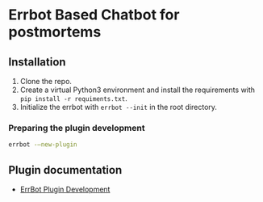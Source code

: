 # Errbot Based Chatbot for postmortems

## Installation

1. Clone the repo.
2. Create a virtual Python3 environment and install the requirements with `pip install -r requiments.txt`.
3. Initialize the errbot with `errbot --init` in the root directory.

### Preparing the plugin development

```bash
errbot -–new-plugin
```

## Plugin documentation

- [ErrBot Plugin Development](https://errbot.readthedocs.io/en/latest/user_guide/plugin_development/development_environment.html#)